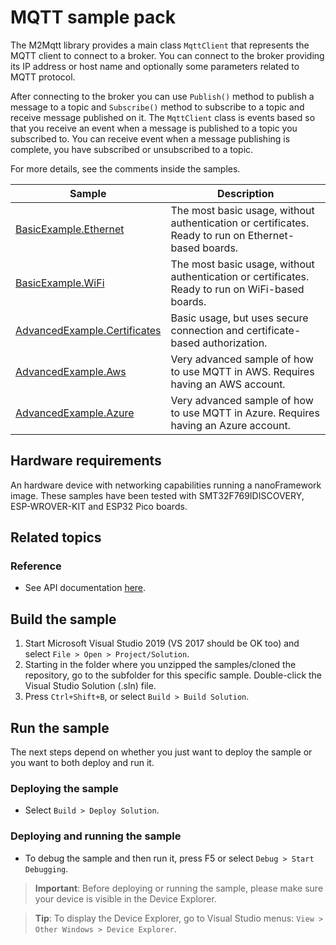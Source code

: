 # MQTT sample pack

The M2Mqtt library provides a main class `MqttClient` that represents the MQTT client to connect to a broker. You can connect to the broker providing its IP address or host name and optionally some parameters related to MQTT protocol.

After connecting to the broker you can use `Publish()` method to publish a message to a topic and `Subscribe()` method to subscribe to a topic and receive message published on it. The `MqttClient` class is events based so that you receive an event when a message is published to a topic you subscribed to. You can receive event when a message publishing is complete, you have subscribed or unsubscribed to a topic.

For more details, see the comments inside the samples.

| Sample | Description | 
|---|---|
|[BasicExample.Ethernet](./BasicExample.Ethernet)|The most basic usage, without authentication or certificates. Ready to run on Ethernet-based boards.|
|[BasicExample.WiFi](./BasicExample.WiFi)|The most basic usage, without authentication or certificates. Ready to run on WiFi-based boards.|
|[AdvancedExample.Certificates](./AdvancedExample.Certificates)|Basic usage, but uses secure connection and certificate-based authorization.|
|[AdvancedExample.Aws](./AdvancedExample.Aws)|Very advanced sample of how to use MQTT in AWS. Requires having an AWS account.|
|[AdvancedExample.Azure](./AdvancedExample.Azure)|Very advanced sample of how to use MQTT in Azure. Requires having an Azure account.|

## Hardware requirements

An hardware device with networking capabilities running a nanoFramework image.
These samples have been tested with SMT32F769IDISCOVERY, ESP-WROVER-KIT and ESP32 Pico boards.

## Related topics

### Reference

- See API documentation [here](https://docs.nanoframework.net/api/nanoFramework.M2Mqtt.html).

## Build the sample

1. Start Microsoft Visual Studio 2019 (VS 2017 should be OK too) and select `File > Open > Project/Solution`.
1. Starting in the folder where you unzipped the samples/cloned the repository, go to the subfolder for this specific sample. Double-click the Visual Studio Solution (.sln) file.
1. Press `Ctrl+Shift+B`, or select `Build > Build Solution`.

## Run the sample

The next steps depend on whether you just want to deploy the sample or you want to both deploy and run it.

### Deploying the sample

- Select `Build > Deploy Solution`.

### Deploying and running the sample

- To debug the sample and then run it, press F5 or select `Debug > Start Debugging`.

> **Important**: Before deploying or running the sample, please make sure your device is visible in the Device Explorer.

> **Tip**: To display the Device Explorer, go to Visual Studio menus: `View > Other Windows > Device Explorer`.

